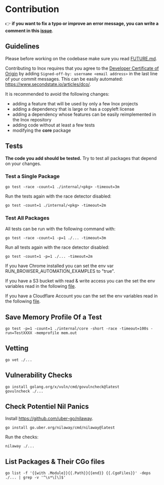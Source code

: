 # Contribution

👉 **if you want to fix a typo or improve an error message, you can write a
comment in this [issue](https://github.com/inoxlang/inox/issues/4)**.

## Guidelines

Please before working on the codebase make sure you read [FUTURE.md](./FUTURE.md).

Contributing to Inox requires that you agree to the [Developer Certificate of Origin](https://developercertificate.org/) by 
adding `Signed-off-by: username <email address>` in the last line of your commit messages.
This can be easily automated: https://www.secondstate.io/articles/dco/.

It is recommended to avoid the following changes:
- adding a feature that will be used by only a few Inox projects
- adding a dependency that is large or has a copyleft license
- adding a dependency whose features can be easily reimplemented in the Inox repository
- adding code without at least a few tests
- modifying the **core** package

## Tests

**The code you add should be tested.** Try to test all packages that depend on your changes.

### Test a Single Package

```
go test -race -count=1 ./internal/<pkg> -timeout=3m
```

Run the tests again with the race detector disabled:

```
go test -count=1 ./internal/<pkg> -timeout=2m
```

### Test All Packages

All tests can be run with the following command with:

```
go test -race -count=1 -p=1 ./... -timeout=3m
```

Run all tests again with the race detector disabled:

```
go test -count=1 -p=1 ./... -timeout=2m
```

If you have Chrome installed you can set the env var
RUN_BROWSER_AUTOMATION_EXAMPLES to "true".

If you have a S3 bucket with read & write access you can the set the env
variables read in the following [file](internal/globals/s3_ns/fs_test.go).

If you have a Cloudflare Account you can the set the env variables read in the
following [file](internal/project/secrets_test.go).

## Save Memory Profile Of a Test

```
go test -p=1 -count=1 ./internal/core -short -race -timeout=100s -run=TestXXXX -memprofile mem.out
```

## Vetting

```
go vet ./...
```

## Vulnerability Checks

```
go install golang.org/x/vuln/cmd/govulncheck@latest
govulncheck ./...
```

## Check Potentiel Nil Panics

Install https://github.com/uber-go/nilaway.

```
go install go.uber.org/nilaway/cmd/nilaway@latest
```

Run the checks:

```
nilaway ./...
```

## List Packages & Their CGo files

```
go list -f '{{with .Module}}{{.Path}}{{end}} {{.CgoFiles}}' -deps ./... | grep -v '^\s*\[\]$'
```
